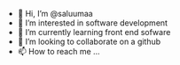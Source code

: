 - 👋 Hi, I’m @saluumaa
- 👀 I’m interested in software development
- 🌱 I’m currently learning front end sofware
- 💞️ I’m looking to collaborate on a github
- 📫 How to reach me ...

<!---
saluumaa/saluumaa is a ✨ special ✨ repository because its `README.md` (this file) appears on your GitHub profile.
You can click the Preview link to take a look at your changes.
--->

